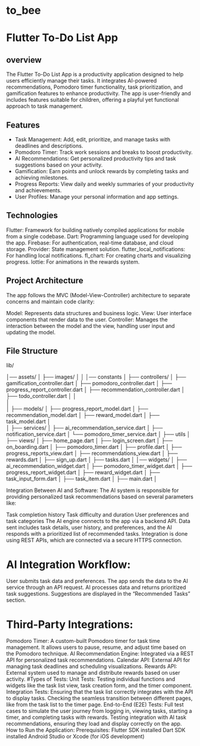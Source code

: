# to_bee

# Flutter To-Do List App

## overview
The Flutter To-Do List App is a productivity application designed to help users efficiently manage their tasks.
It integrates AI-powered recommendations, Pomodoro timer functionality, task prioritization, and gamification features to enhance productivity. The app is user-friendly and includes features suitable for children, offering a playful yet functional approach to task management.
## Features

- Task Management: Add, edit, prioritize, and manage tasks with deadlines and descriptions.
- Pomodoro Timer: Track work sessions and breaks to boost productivity.
- AI Recommendations: Get personalized productivity tips and task suggestions based on your activity.
- Gamification: Earn points and unlock rewards by completing tasks and achieving milestones.
- Progress Reports: View daily and weekly summaries of your productivity and achievements.
- User Profiles: Manage your personal information and app settings.

## Technologies
Flutter: Framework for building natively compiled applications for mobile from a single codebase.
Dart: Programming language used for developing the app.
Firebase: For authentication, real-time database, and cloud storage.
Provider: State management solution.
flutter_local_notifications: For handling local notifications.
fl_chart: For creating charts and visualizing progress.
lottie: For animations in the rewards system.

## Project Architecture
The app follows the MVC (Model-View-Controller) architecture to separate concerns and maintain code clarity:

Model: Represents data structures and business logic.
View: User interface components that render data to the user.
Controller: Manages the interaction between the model and the view, handling user input and updating the model.

## File Structure

lib/

│── assets/
│   ├── images/
│
│
│── constants
│
├── controllers/
│   ├── gamification_controller.dart
│   ├── pomodoro_controller.dart
│   ├── progress_report_controller.dart
│   ├── recommendation_controller.dart
│   ├── todo_controller.dart
│
│   
│  
│
├── models/
│   ├── progress_report_model.dart
│   ├── recommendation_model.dart
│   ├── reward_model.dart
│   ├── task_model.dart
│   
│
├── services/
│   ├── ai_recommendation_service.dart
│   ├── notification_service.dart
│   └── pomodoro_timer_service.dart
│
├── utils
│
├── views/
│   ├── home_page.dart
│   ├── login_screen.dart
│   ├── on_boarding.dart
│   ├── pomodoro_timer.dart
│   ├── profile.dart
│   ├── progress_reports_view.dart
│   ├── recommendations_view.dart
│   ├── rewards.dart
│   ├── sign_up.dart
│   ├── tasks.dart
│
│── widgets/
│   ├── ai_recommendation_widget.dart
│   ├── pomodoro_timer_widget.dart
│   ├── progress_report_widget.dart
│   ├── reward_widget.dart
│   ├── task_input_form.dart
│   ├── task_item.dart
│
├── main.dart
│

Integration Between AI and Software:
The AI system is responsible for providing personalized task recommendations based on several parameters like:

Task completion history
Task difficulty and duration
User preferences and task categories
The AI engine connects to the app via a backend API. Data sent includes task details, user history, and preferences, and the AI responds with a prioritized list of recommended tasks. Integration is done using REST APIs, which are connected via a secure HTTPS connection.

# AI Integration Workflow:
User submits task data and preferences.
The app sends the data to the AI service through an API request.
AI processes data and returns prioritized task suggestions.
Suggestions are displayed in the “Recommended Tasks” section.
# Third-Party Integrations:
Pomodoro Timer: A custom-built Pomodoro timer for task time management. It allows users to pause, resume, and adjust time based on the Pomodoro technique.
AI Recommendation Engine: Integrated via a REST API for personalized task recommendations.
Calendar API: External API for managing task deadlines and scheduling visualizations.
Rewards API: External system used to manage and distribute rewards based on user activity.
#Types of Tests:
Unit Tests:
Testing individual functions and widgets like the task list view, task creation form, and the timer component.
Integration Tests:
Ensuring that the task list correctly integrates with the API to display tasks.
Checking the seamless transition between different pages, like from the task list to the timer page.
End-to-End (E2E) Tests:
Full test cases to simulate the user journey from logging in, viewing tasks, starting a timer, and completing tasks with rewards.
Testing integration with AI task recommendations, ensuring they load and display correctly on the app.
How to Run the Application:
Prerequisites:
Flutter SDK installed
Dart SDK installed
Android Studio or Xcode (for iOS development)



